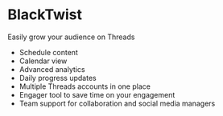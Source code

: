 # BlackTwist

Easily grow your audience on Threads

- Schedule content
- Calendar view
- Advanced analytics
- Daily progress updates
- Multiple Threads accounts in one place
- Engager tool to save time on your engagement
- Team support for collaboration and social media managers
